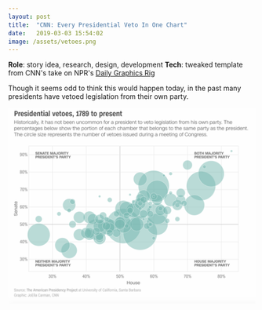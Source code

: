 ```yaml
---
layout: post
title:  "CNN: Every Presidential Veto In One Chart"
date:   2019-03-03 15:54:02
image: /assets/vetoes.png
---
```


**Role**: story idea, research, design, development
**Tech**: tweaked template from CNN's take on NPR's [Daily Graphics Rig](https://github.com/nprapps/dailygraphics#what-is-this)

Though it seems odd to think this would happen today, in the past many presidents have vetoed legislation from their own party.


[![Scatterplot of presidential vetoes since 1789](/assets/vetoes.png)](https://www.cnn.com/2019/03/02/politics/trump-presidents-veto-congress-history-override-national-emergency/index.html)
